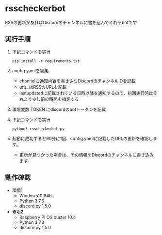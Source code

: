 # rsscheckerbot
RSSの更新があればDiscordのチャンネルに書き込んでくれるbotです

## 実行手順

1. 下記コマンドを実行
   ```
   pip install -r requirements.txt
   ```
1. config.yamlを編集
    * channelに通知内容を書き込むDiscordのチャンネルIDを記載
    * urlにはRSSのURLを記載
    * lastupdatedに記載されている日時以降を通知するので、初回実行時はそれより少し前の時間を指定する
1. 環境変数 TOKEN にdiscordのbotトークンを記載
1. 下記コマンドを実行
   ```
   python3 rsscheckerbot.py
   ```
1. 起動に成功すると60分に1回、config.yamlに記載したURLの更新を確認します。
    
    * 更新が見つかった場合は、その情報をDiscordのチャンネルに書き込みます。

## 動作確認

* 環境1
  * Windows10 64bit
  * Python 3.7.6
  * discord.py 1.5.0
* 環境2
  * Raspberry PI OS buster 10.4
  * Python 3.7.3
  * discord.py 1.5.0

